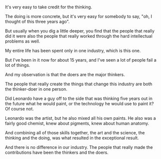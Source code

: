 <p>It's very easy to take credit for the thinking.</p>
<p>The doing is more concrete, but it's very easy for somebody to say, &quot;oh, I thought of this three years ago&quot;.</p>
<p>But usually when you dig a little deeper, you find that the people that really did it were also the people that really worked through the hard intellectual problems as well.</p>
<p>My entire life has been spent only in one industry, which is this one.</p>
<p>But I've been in it now for about 15 years, and I've seen a lot of people fail a lot of things.</p>
<p>And my observation is that the doers are the major thinkers.</p>
<p>The people that really create the things that change this industry are both the thinker-doer in one person.</p>
<p>Did Leonardo have a guy off to the side that was thinking five years out in the future what he would paint, or the technology he would use to paint it? Of course not.</p>
<p>Leonardo was the artist, but he also mixed all his own paints. He also was a fairly good chemist, knew about pigments, knew about human anatomy.</p>
<p>And combining all of those skills together, the art and the science, the thinking and the doing, was what resulted in the exceptional result.</p>
<p>And there is no difference in our industry. The people that really made the contributions have been the thinkers and the doers.</p>
